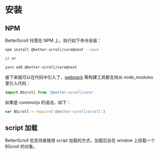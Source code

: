 # 安装

## NPM

BetterScroll 托管在 NPM 上，执行如下命令安装：

```bash
npm install @better-scroll/core@next --save

// or

yarn add @better-scroll/core@next
```

接下来就可以在代码中引入了，[webpack](https://webpack.js.org/) 等构建工具都支持从 node_modules 里引入代码：

``` js
import BScroll from '@better-scroll/core'
```

如果是 commonjs 的语法，如下：

``` js
var BScroll = require('@better-scroll/scroll')
```

## script 加载

BetterScroll 也支持直接用 script 加载的方式，加载后会在 window 上挂载一个 BScroll 的对象。
